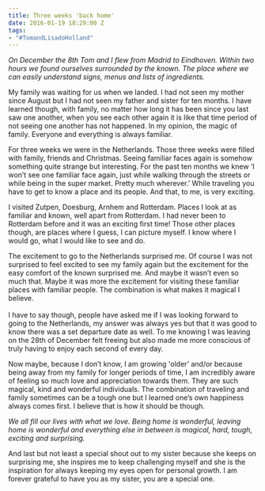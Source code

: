 ```yaml
---
title: Three weeks 'back home'
date: 2016-01-19 18:29:00 Z
tags:
- "#TomandLisadoHolland"
---
```


*On December the 8th Tom and I flew from Madrid to Eindhoven. Within two hours we found ourselves surrounded by the known. The place where we can easily understand signs, menus and lists of ingredients.*
<!--more-->
My family was waiting for us when we landed. I had not seen my mother since August but I had not seen my father and sister for ten months. I have learned though, with family, no matter how long it has been since you last saw one another, when you see each other again it is like that time period of not seeing one another has not happened. In my opinion, the magic of family. Everyone and everything is always familiar.

For three weeks we were in the Netherlands. Those three weeks were filled with family, friends and Christmas. Seeing familiar faces again is somehow something quite strange but interesting. For the past ten months we knew ‘I won’t see one familiar face again, just while walking through the streets or while being in the super market. Pretty much wherever.’ While traveling you have to get to know a place and its people. And that, to me, is very exciting.

I visited Zutpen, Doesburg, Arnhem and Rotterdam. Places I look at as familiar and known, well apart from Rotterdam. I had never been to Rotterdam before and it was an exciting first time! Those other places though, are places where I guess, I can picture myself. I know where I would go, what I would like to see and do.

The excitement to go to the Netherlands surprised me. Of course I was not surprised to feel excited to see my family again but the excitement for the easy comfort of the known surprised me. And maybe it wasn’t even so much that. Maybe it was more the excitement for visiting these familiar places with familiar people. The combination is what makes it magical I believe. \
\
I have to say though, people have asked me if I was looking forward to going to the Netherlands, my answer was always yes but that it was good to know there was a set departure date as well. To me knowing I was leaving on the 28th of December felt freeing but also made me more conscious of truly having to enjoy each second of every day.

Now maybe, because I don’t know, I am growing 'older’ and/or because being away from my family for longer periods of time, I am incredibly aware of feeling so much love and appreciation towards them. They are such magical, kind and wonderful individuals. The combination of traveling and family sometimes can be a tough one but I learned one’s own happiness always comes first. I believe that is how it should be though.

*We all fill our lives with what we love. Being home is wonderful, leaving home is wonderful and everything else in between is magical, hard, tough, exciting and surprising.*

And last but not least a special shout out to my sister because she keeps on surprising me, she inspires me to keep challenging myself and she is the inspiration for always keeping my eyes open for personal growth. I am forever grateful to have you as my sister, you are a special one.